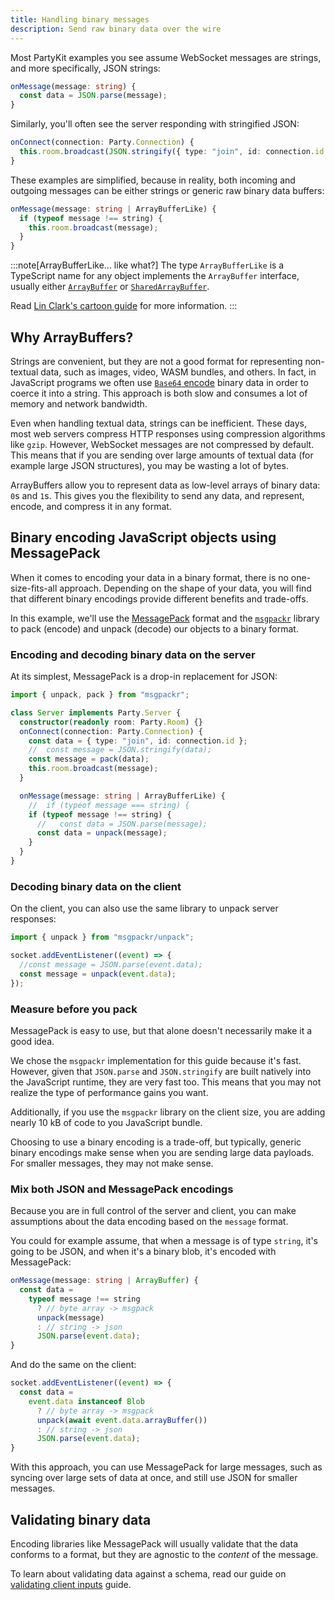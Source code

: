 ```yaml
---
title: Handling binary messages
description: Send raw binary data over the wire
---
```


Most PartyKit examples you see assume WebSocket messages are strings, and more specifically, JSON strings:

```ts
onMessage(message: string) {
  const data = JSON.parse(message);
}
```

Similarly, you'll often see the server responding with stringified JSON:

```ts
onConnect(connection: Party.Connection) {
  this.room.broadcast(JSON.stringify({ type: "join", id: connection.id }));
}
```

These examples are simplified, because in reality, both incoming and outgoing messages can be either strings or generic raw binary data buffers:

```ts
onMessage(message: string | ArrayBufferLike) {
  if (typeof message !== string) {
    this.room.broadcast(message);
  }
}
```

:::note[ArrayBufferLike... like what?]
The type `ArrayBufferLike` is a TypeScript name for any object implements the `ArrayBuffer` interface, usually either [`ArrayBuffer`](https://developer.mozilla.org/en-US/docs/Web/JavaScript/Reference/Global_Objects/ArrayBuffer) or [`SharedArrayBuffer`](https://developer.mozilla.org/en-US/docs/Web/JavaScript/Reference/Global_Objects/SharedArrayBuffer).

Read [Lin Clark's cartoon guide](https://hacks.mozilla.org/2017/06/a-cartoon-intro-to-arraybuffers-and-sharedarraybuffers/) for more information.
:::

## Why ArrayBuffers?

Strings are convenient, but they are not a good format for representing non-textual data, such as images, video, WASM bundles, and others. In fact, in JavaScript programs we often use [`Base64` encode](https://developer.mozilla.org/en-US/docs/Glossary/Base64) binary data in order to coerce it into a string. This approach is both slow and consumes a lot of memory and network bandwidth.

Even when handling textual data, strings can be inefficient. These days, most web servers compress HTTP responses using compression algorithms like `gzip`. However, WebSocket messages are not compressed by default. This means that if you are sending over large amounts of textual data (for example large JSON structures), you may be wasting a lot of bytes.

ArrayBuffers allow you to represent data as low-level arrays of binary data: `0`s and `1`s. This gives you the flexibility to send any data, and represent, encode, and compress it in any format.

## Binary encoding JavaScript objects using MessagePack

When it comes to encoding your data in a binary format, there is no one-size-fits-all approach. Depending on the shape of your data, you will find that different binary encodings provide different benefits and trade-offs.

In this example, we'll use the [MessagePack](https://msgpack.org/) format and the [`msgpackr`](https://www.npmjs.com/package/msgpackr) library to pack (encode) and unpack (decode) our objects to a binary format.

### Encoding and decoding binary data on the server

At its simplest, MessagePack is a drop-in replacement for JSON:

```ts
import { unpack, pack } from "msgpackr";

class Server implements Party.Server {
  constructor(readonly room: Party.Room) {}
  onConnect(connection: Party.Connection) {
    const data = { type: "join", id: connection.id };
    //  const message = JSON.stringify(data);
    const message = pack(data);
    this.room.broadcast(message);
  }

  onMessage(message: string | ArrayBufferLike) {
    //  if (typeof message === string) {
    if (typeof message !== string) {
      //   const data = JSON.parse(message);
      const data = unpack(message);
    }
  }
}
```

### Decoding binary data on the client

On the client, you can also use the same library to unpack server responses:

```ts
import { unpack } from "msgpackr/unpack";

socket.addEventListener((event) => {
  //const message = JSON.parse(event.data);
  const message = unpack(event.data);
});
```

### Measure before you pack

MessagePack is easy to use, but that alone doesn't necessarily make it a good idea.

We chose the `msgpackr` implementation for this guide because it's fast. However, given that `JSON.parse` and `JSON.stringify` are built natively into the JavaScript runtime, they are very fast too. This means that you may not realize the type of performance gains you want.

Additionally, if you use the `msgpackr` library on the client size, you are adding nearly 10 kB of code to you JavaScript bundle.

Choosing to use a binary encoding is a trade-off, but typically, generic binary encodings make sense when you are sending large data payloads. For smaller messages, they may not make sense.

### Mix both JSON and MessagePack encodings

Because you are in full control of the server and client, you can make assumptions about the data encoding based on the `message` format.

You could for example assume, that when a message is of type `string`, it's going to be JSON, and when it's a binary blob, it's encoded with MessagePack:

```ts
onMessage(message: string | ArrayBuffer) {
  const data =
    typeof message !== string
      ? // byte array -> msgpack
      unpack(message)
      : // string -> json
      JSON.parse(event.data);
}

```

And do the same on the client:

```ts
socket.addEventListener((event) => {
  const data =
    event.data instanceof Blob
      ? // byte array -> msgpack
      unpack(await event.data.arrayBuffer())
      : // string -> json
      JSON.parse(event.data);
}
```

With this approach, you can use MessagePack for large messages, such as syncing over large sets of data at once, and still use JSON for smaller messages.

## Validating binary data

Encoding libraries like MessagePack will usually validate that the data conforms to a format, but they are agnostic to the _content_ of the message.

To learn about validating data against a schema, read our guide on [validating client inputs](/guides/validating-client-inputs) guide.
